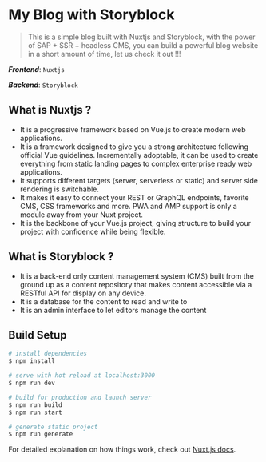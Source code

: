 # My Blog with Storyblock

> This is a simple blog built with Nuxtjs and Storyblock, with the power of SAP + SSR + headless CMS, you can build a powerful blog website in a short amount of time, let us check it out !!!

_**Frontend**_: `Nuxtjs` 
  
_**Backend**_: `Storyblock`

## What is Nuxtjs ?
- It is a progressive framework based on Vue.js to create modern web applications.
- It is a framework designed to give you a strong architecture following official Vue guidelines. Incrementally adoptable, it can be used to create everything from static landing pages to complex enterprise ready web applications.
- It supports different targets (server, serverless or static) and server side rendering is switchable.
- It makes it easy to connect your REST or GraphQL endpoints, favorite CMS, CSS frameworks and more. PWA and AMP support is only a module away from your Nuxt project.
- It is the backbone of your Vue.js project, giving structure to build your project with confidence while being flexible.

## What is Storyblock ?
- It is a back-end only content management system (CMS) built from the ground up as a content repository that makes content accessible via a RESTful API for display on any device.
- It is a database for the content to read and write to
- It is an admin interface to let editors manage the content





## Build Setup

```bash
# install dependencies
$ npm install

# serve with hot reload at localhost:3000
$ npm run dev

# build for production and launch server
$ npm run build
$ npm run start

# generate static project
$ npm run generate
```

For detailed explanation on how things work, check out [Nuxt.js docs](https://nuxtjs.org).
